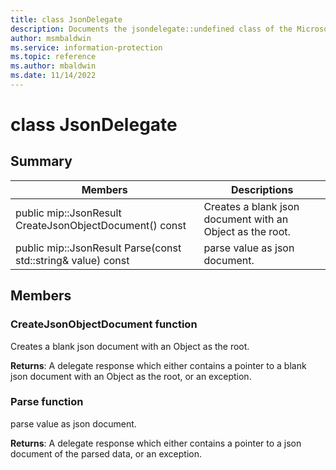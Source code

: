 ```yaml
---
title: class JsonDelegate 
description: Documents the jsondelegate::undefined class of the Microsoft Information Protection (MIP) SDK.
author: msmbaldwin
ms.service: information-protection
ms.topic: reference
ms.author: mbaldwin
ms.date: 11/14/2022
---
```


# class JsonDelegate 
  
## Summary
 Members                        | Descriptions                                
--------------------------------|---------------------------------------------
public mip::JsonResult CreateJsonObjectDocument() const  |  Creates a blank json document with an Object as the root.
public mip::JsonResult Parse(const std::string& value) const  |  parse value as json document.
  
## Members
  
### CreateJsonObjectDocument function
Creates a blank json document with an Object as the root.

  
**Returns**: A delegate response which either contains a pointer to a blank json document with an Object as the root, or an exception.
  
### Parse function
parse value as json document.

  
**Returns**: A delegate response which either contains a pointer to a json document of the parsed data, or an exception.
